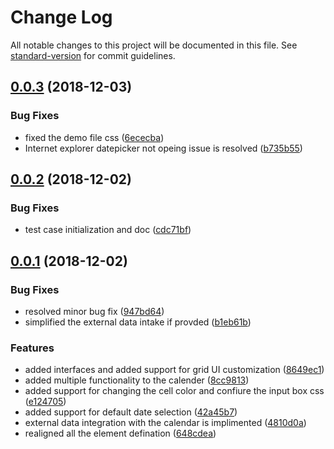 # Change Log

All notable changes to this project will be documented in this file. See [standard-version](https://github.com/conventional-changelog/standard-version) for commit guidelines.

<a name="0.0.3"></a>
## [0.0.3](https://github.com/tanoy009/ng6-multidatepicker/compare/v0.0.2...v0.0.3) (2018-12-03)


### Bug Fixes

* fixed the demo file css ([6ececba](https://github.com/tanoy009/ng6-multidatepicker/commit/6ececba))
* Internet explorer datepicker not opeing issue is resolved ([b735b55](https://github.com/tanoy009/ng6-multidatepicker/commit/b735b55))



<a name="0.0.2"></a>
## [0.0.2](https://github.com/tanoy009/ng6-multidatepicker/compare/v0.0.1...v0.0.2) (2018-12-02)


### Bug Fixes

* test case initialization and doc ([cdc71bf](https://github.com/tanoy009/ng6-multidatepicker/commit/cdc71bf))



<a name="0.0.1"></a>
## [0.0.1](https://github.com/tanoy009/ng6-multidatepicker/compare/v0.0.9...v0.0.1) (2018-12-02)


### Bug Fixes

* resolved minor bug fix ([947bd64](https://github.com/tanoy009/ng6-multidatepicker/commit/947bd64))
* simplified the external data intake if provded ([b1eb61b](https://github.com/tanoy009/ng6-multidatepicker/commit/b1eb61b))


### Features

* added interfaces and added support for grid UI customization ([8649ec1](https://github.com/tanoy009/ng6-multidatepicker/commit/8649ec1))
* added multiple functionality to the calender ([8cc9813](https://github.com/tanoy009/ng6-multidatepicker/commit/8cc9813))
* added support for changing the cell color and confiure the input box css ([e124705](https://github.com/tanoy009/ng6-multidatepicker/commit/e124705))
* added support for default date selection ([42a45b7](https://github.com/tanoy009/ng6-multidatepicker/commit/42a45b7))
* external data integration with the calendar is implimented ([4810d0a](https://github.com/tanoy009/ng6-multidatepicker/commit/4810d0a))
* realigned all the element defination ([648cdea](https://github.com/tanoy009/ng6-multidatepicker/commit/648cdea))
